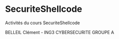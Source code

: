 # SecuriteShellcode

Activités du cours SecuriteShellcode

BELLEIL Clément - ING3 CYBERSECURITE GROUPE A
